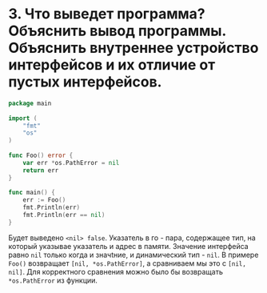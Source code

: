 # 3. Что выведет программа? Объяснить вывод программы. Объяснить внутреннее устройство интерфейсов и их отличие от пустых интерфейсов.
```go
package main
 
import (
    "fmt"
    "os"
)
 
func Foo() error {
    var err *os.PathError = nil
    return err
}
 
func main() {
    err := Foo()
    fmt.Println(err)
    fmt.Println(err == nil)
}
```
Будет выведено ```<nil> false```. Указатель в го - пара, содержащее тип, на который указывае указатель и адрес в памяти. Значение интерфейса равно `nil` только когда и значtние, и динамический тип - `nil`.
В примере `Foo()` возвращает `[nil, *os.PathError]`, а сравниваем мы это с `[nil, nil]`.
Для корректного сравнения можно было бы возвращать `*os.PathError` из функции.